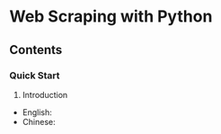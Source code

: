 # Web Scraping with Python


## Contents

### Quick Start

1. Introduction
  - English: []()
  - Chinese: []()